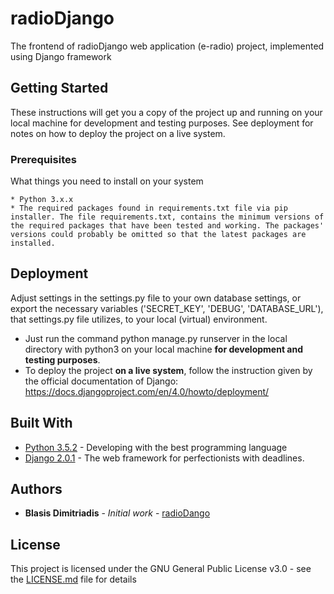 # radioDjango
The frontend of radioDjango web application (e-radio) project, implemented using Django framework

## Getting Started

These instructions will get you a copy of the project up and running on your local machine for development and testing purposes. See deployment for notes on how to deploy the project on a live system.

### Prerequisites

What things you need to install on your system

```
* Python 3.x.x
* The required packages found in requirements.txt file via pip installer. The file requirements.txt, contains the minimum versions of the required packages that have been tested and working. The packages' versions could probably be omitted so that the latest packages are installed.
```

## Deployment

Adjust settings in the settings.py file to your own database settings, or export the necessary variables ('SECRET_KEY', 'DEBUG', 'DATABASE_URL'), that settings.py file utilizes, to your local (virtual) environment.

* Just run the command python manage.py runserver in the local directory with python3 on your local machine **for development and testing purposes**.
* To deploy the project **on a live system**, follow the instruction given by the official documentation of Django: https://docs.djangoproject.com/en/4.0/howto/deployment/ 

## Built With

* [Python 3.5.2](https://www.python.org/) - Developing with the best programming language
* [Django 2.0.1](https://www.djangoproject.com/) - The web framework for perfectionists with deadlines.

## Authors

* **Blasis Dimitriadis** - *Initial work* - [radioDango](https://github.com/bdimitriadis/radioDjango)


## License

This project is licensed under the GNU General Public License v3.0 - see the [LICENSE.md](LICENSE.md) file for details
